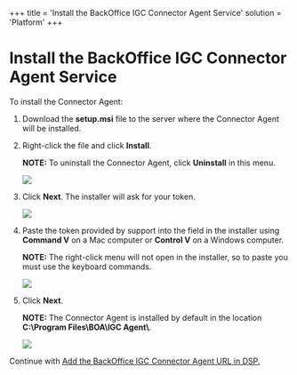 +++
title = 'Install the BackOffice IGC Connector Agent Service'
solution = 'Platform'
+++

# Install the BackOffice IGC Connector Agent Service

To install the Connector Agent:

1.  Download the **setup.msi** file to the server where the Connector
    Agent will be installed.

2.  Right-click the file and click **Install**.
    
    **NOTE:** To uninstall the Connector Agent, click **Uninstall** in
    this menu.
    
    ![](../../../Resources/Images/Agent_install1.png)

3.  Click **Next**. The installer will ask for your token.
    
    ![](../../../Resources/Images/Agent_install2.png)

4.  Paste the token provided by support into the field in the installer
    using **Command V** on a Mac computer or **Control V** on a Windows
    computer.
    
    **NOTE:** The right-click menu will not open in the installer, so to
    paste you must use the keyboard commands.
    
    ![](../../../Resources/Images/Agent_install3.png)

5.  Click **Next**.
    
    **NOTE:** The Connector Agent is installed by default in the
    location **C:\\Program Files\\BOA\\IGC Agent\\**.
    
    ![](../../../Resources/Images/Agent_install4.png)

Continue with [Add the BackOffice IGC Connector Agent URL in
DSP.](Add_a_BackOffice_IGC_Connector_Agent_URL_in_DSP.htm)
